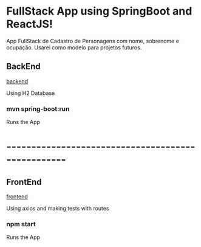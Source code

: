 # FullStack App using SpringBoot and ReactJS!

App FullStack de Cadastro de Personagens com nome, sobrenome e ocupação.
Usarei como modelo para projetos futuros.

## BackEnd
[backend](https://github.com/Sam0Prado/personagem-backend)

Using H2 Database

### mvn spring-boot:run
Runs the App



# --------------------------------------------------

## FrontEnd

[frontend](https://github.com/Sam0Prado/personagem-frontend)

Using axios and making tests with routes

### npm start
Runs the App
